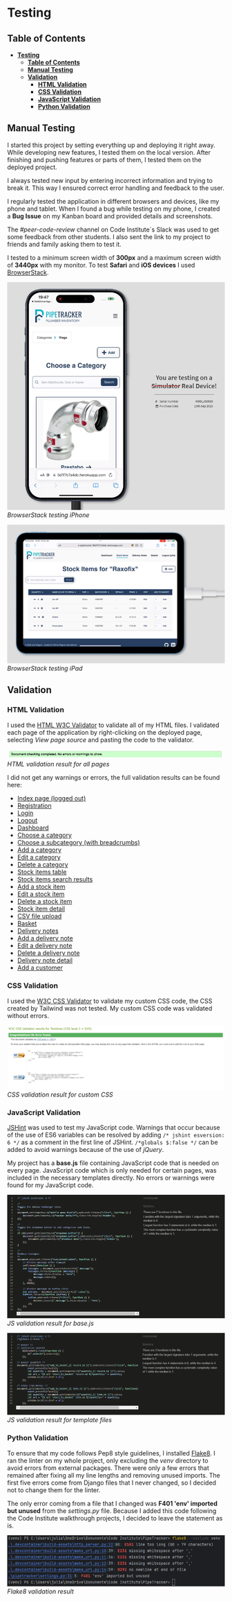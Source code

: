 # **Testing**

## **Table of Contents**

<!-- TOC -->
* [**Testing**](#testing)
  * [**Table of Contents**](#table-of-contents)
  * [**Manual Testing**](#manual-testing)
  * [**Validation**](#validation)
    * [**HTML Validation**](#html-validation)
    * [**CSS Validation**](#css-validation)
    * [**JavaScript Validation**](#javascript-validation)
    * [**Python Validation**](#python-validation)
<!-- TOC -->

## **Manual Testing**

I started this project by setting everything up and deploying it right away. While developing new features, I tested them on the local version. After finishing and pushing features or parts of them, I tested them on the deployed project.

I always tested new input by entering incorrect information and trying to break it. This way I ensured correct error handling and feedback to the user.

I regularly tested the application in different browsers and devices, like my phone and tablet. When I found a bug while testing on my phone, I created a **Bug Issue** on my Kanban board and provided details and screenshots.

The *#peer-code-review* channel on Code Institute´s Slack was used to get some feedback from other students. I also sent the link to my project to friends and family asking them to test it.

I tested to a minimum screen width of **300px** and a maximum screen width of **3440px** with my monitor. To test **Safari** and **iOS devices** I used [BrowserStack](https://www.browserstack.com/).

![BrowserStack iPhone](docs/testing/iphone_safari.png)
*BrowserStack testing iPhone*

![BrowserStack iPad](docs/testing/ipad_safari.png)
*BrowserStack testing iPad*

## **Validation**

### **HTML Validation**

I used the [HTML W3C Validator](https://validator.w3.org/) to validate all of my HTML files. I validated each page of the application by right-clicking on the deployed page, selecting *View page source* and pasting the code to the validator.

![HTML validation](docs/testing/html_validation.png)
*HTML validation result for all pages*

I did not get any warnings or errors, the full validation results can be found here:

- [Index page (logged out)](docs/testing/validation_index.pdf)
- [Registration](docs/testing/validation_register.pdf)
- [Login](docs/testing/validation_login.pdf)
- [Logout](docs/testing/validation_logout.pdf)
- [Dashboard](docs/testing/validation_dashboard.pdf)
- [Choose a category](docs/testing/validation_category.pdf)
- [Choose a subcategory (with breadcrumbs)](docs/testing/validation_subcategory.pdf)
- [Add a category](docs/testing/validation_add_category.pdf)
- [Edit a category](docs/testing/validation_edit_category.pdf)
- [Delete a category](docs/testing/validation_category_confirm_delete.pdf)
- [Stock items table](docs/testing/validation_items.pdf)
- [Stock items search results](docs/testing/validation_items_search.pdf)
- [Add a stock item](docs/testing/validation_add_item.pdf)
- [Edit a stock item](docs/testing/validation_edit_item.pdf)
- [Delete a stock item](docs/testing/validation_item_confirm_delete.pdf)
- [Stock item detail](docs/testing/validation_item_detail.pdf)
- [CSV file upload](docs/testing/validation_upload.pdf)
- [Basket](docs/testing/validation_basket.pdf)
- [Delivery notes](docs/testing/validation_delivery_notes.pdf)
- [Add a delivery note](docs/testing/validation_add_note.pdf)
- [Edit a delivery note](docs/testing/validation_edit_note.pdf)
- [Delete a delivery note](docs/testing/validation_note_confirm_delete.pdf)
- [Delivery note detail](docs/testing/validation_note_detail.pdf)
- [Add a customer](docs/testing/validation_add_customer.pdf)

### **CSS Validation**

I used the [W3C CSS Validator](https://jigsaw.w3.org/css-validator/) to validate my custom CSS code, the CSS created by Tailwind was not tested. My custom CSS code was validated without errors.

![CSS validation](docs/testing/css_validation.png)
*CSS validation result for custom CSS*

### **JavaScript Validation**

[JSHint](https://jshint.com/) was used to test my JavaScript code. Warnings that occur because of the use of ES6 variables can be resolved by adding `/* jshint esversion: 6 */` as a comment in the first line of JSHint. `/*globals $:false */` can be added to avoid warnings because of the use of *jQuery*.

My project has a **base.js** file containing JavaScript code that is needed on every page. JavaScript code which is only needed for certain pages, was included in the necessary templates directly. No errors or warnings were found for my JavaScript code.

![JS validation base.js](docs/testing/validation_base_js.png)
*JS validation result for base.js*

![JS validation templates](docs/testing/validation_template_js.png)
*JS validation result for template files*

### **Python Validation**

To ensure that my code follows Pep8 style guidelines, I installed [Flake8](https://flake8.pycqa.org/en/latest/). I ran the linter on my whole project, only excluding the *venv* directory to avoid errors from external packages. There were only a few errors that remained after fixing all my line lengths and removing unused imports. The first five errors come from Django files that I never changed, so I decided not to change them for the linter. 

The only error coming from a file that I changed was **F401 'env' imported but unused** from the *settings.py* file. Because I added this code following the Code Institute walkthrough projects, I decided to leave the statement as is.

![Flake8 validation](docs/testing/flake8.png)
*Flake8 validation result*
